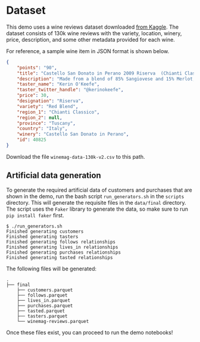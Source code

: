 # Dataset

This demo uses a wine reviews dataset downloaded [from Kaggle](https://www.kaggle.com/datasets/zynicide/wine-reviews). The dataset consists of 130k wine reviews with the variety, location, winery, price, description, and some other metadata provided for each wine.

For reference, a sample wine item in JSON format is shown below.

```json
{
    "points": "90",
    "title": "Castello San Donato in Perano 2009 Riserva  (Chianti Classico)",
    "description": "Made from a blend of 85% Sangiovese and 15% Merlot, this ripe wine delivers soft plum, black currants, clove and cracked pepper sensations accented with coffee and espresso notes. A backbone of firm tannins give structure. Drink now through 2019.",
    "taster_name": "Kerin O'Keefe",
    "taster_twitter_handle": "@kerinokeefe",
    "price": 30,
    "designation": "Riserva",
    "variety": "Red Blend",
    "region_1": "Chianti Classico",
    "region_2": null,
    "province": "Tuscany",
    "country": "Italy",
    "winery": "Castello San Donato in Perano",
    "id": 40825
}
```

Download the file `winemag-data-130k-v2.csv` to this path.

## Artificial data generation

To generate the required artificial data of customers and purchases that are shown in the demo, run the
bash script `run_generators.sh` in the `scripts` directory. This will generate the requisite files
in the `data/final` directory. The script uses the `Faker` library to generate the data, so
make sure to run `pip install faker` first.

```
$ ./run_generators.sh
Finished generating customers
Finished generating tasters
Finished generating follows relationships
Finished generating lives_in relationships
Finished generating purchases relationships
Finished generating tasted relationships
```
The following files will be generated:
```
.
├── final
    ├── customers.parquet
    ├── follows.parquet
    ├── lives_in.parquet
    ├── purchases.parquet
    ├── tasted.parquet
    ├── tasters.parquet
    └── winemag-reviews.parquet
```

Once these files exist, you can proceed to run the demo notebooks!

